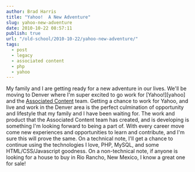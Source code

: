 ```yaml
---
author: Brad Harris
title: "Yahoo!  A New Adventure"
slug: yahoo-new-adventure
date: 2010-10-22 08:57:11
publish: true
url: "/old-school/2010-10-22/yahoo-new-adventure/"
tags:
  - post
  - legacy
  - associated content
  - php
  - yahoo
---
```


My family and I are getting ready for a new adventure in our lives.  We'll be moving to Denver where I'm super excited to go work for [Yahoo!][yahoo] and the [Associated Content][ac] team.  Getting a chance to work for Yahoo, and live and work in the Denver area is the perfect culmination of opportunity and lifestyle that my family and I have been waiting for.  The work and product that the Associated Content team has created, and is developing is something I'm looking forward to being a part of.  With every career move come new experiences and opportunities to learn and contribute, and I'm sure this will prove the same.  On a technical note, I'll get a chance to continue using the technologies I love, PHP, MySQL, and some HTML/CSS/Javascript goodness.  On a non-technical note, if anyone is looking for a house to buy in Rio Rancho, New Mexico, I know a great one for sale!

[Yahoo!]: http://yahoo.com
[ac]: http://associatedcontent.com
